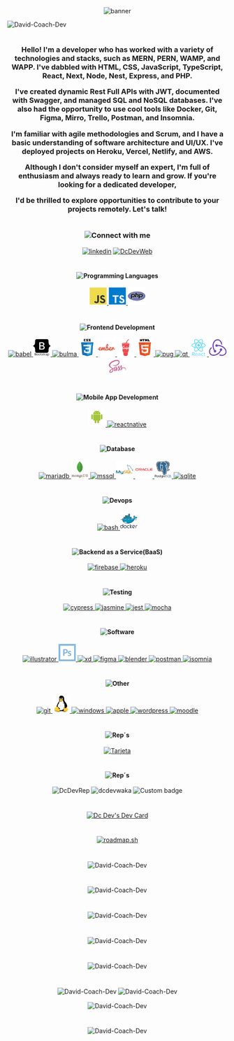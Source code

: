<p align="center">
 <img align="center" src="https://i.imgur.com/974cKFd.png" alt="banner" />
</p>
<img src="https://readme-typing-svg.herokuapp.com?font=Cascadia+Code&size=80&pause=1000&color=9b0706&center=true&vCenter=true&width=1024&height=100&lines=+Hi+%F0%9F%91%8B,+I´m+David;Coach+Dev+%F0%9F%91%A8%E2%80%8D%F0%9F%92%BB" alt="David-Coach-Dev" />
<h1></h1>

<h3 align="center">
<p> Hello! I'm a developer who has worked with a variety of technologies and stacks, such as MERN, PERN, WAMP, and WAPP. I've dabbled with HTML, CSS, JavaScript, TypeScript, React, Next, Node, Nest, Express, and PHP. </p>
<p> I've created dynamic Rest Full APIs with JWT, documented with Swagger, and managed SQL and NoSQL databases. I've also had the opportunity to use cool tools like Docker, Git, Figma, Mirro, Trello, Postman, and Insomnia.  </p>
<p> I'm familiar with agile methodologies and Scrum, and I have a basic understanding of software architecture and UI/UX. I've deployed projects on Heroku, Vercel, Netlify, and AWS. </p>
<p> Although I don't consider myself an expert, I'm full of enthusiasm and always ready to learn and grow. If you're looking for a dedicated developer,  </p>
<p> I'd be thrilled to explore opportunities to contribute to your projects remotely. Let's talk! </p>
</h3>
<h1></h1>

<h3 align="center">
     <img src="https://readme-typing-svg.herokuapp.com?font=Cascadia+Code&size=40&pause=1000&color=9b0706&center=true&vCenter=true&width=1024&lines=%F0%9F%A7%A7++Connect+with+me" alt="Connect with me" />
</h3>
<p align="center">
  <a href="https://www.linkedin.com/in/davidcoachdev/" target="_blank"><img align="center" src="https://raw.githubusercontent.com/rahuldkjain/github-profile-readme-generator/master/src/images/icons/Social/linked-in-alt.svg" alt="linkedin" height="40" width="40" /></a>
  <a href="https://davidcoach.dev" target="_blank"><img align="center" src="" alt="DcDevWeb" height="40" width="40" /></a>
</p>
<h1></h1>

<h4 align="center">
   <img src="https://readme-typing-svg.herokuapp.com?font=Cascadia+Code&size=40&pause=1000&color=9b0706&center=true&vCenter=true&width=1024&lines=%F0%9F%A7%AC+Programming+Languages" alt="Programming Languages" />
</h4>
<p align="center">
  <a href="https://developer.mozilla.org/en-US/docs/Web/JavaScript" target="_blank" rel="noreferrer"> <img src="https://raw.githubusercontent.com/devicons/devicon/master/icons/javascript/javascript-original.svg" alt="javascript" width="40" height="40"/> </a>
    <a href="https://www.typescriptlang.org/" target="_blank" rel="noreferrer"> <img src="https://raw.githubusercontent.com/devicons/devicon/master/icons/typescript/typescript-original.svg" alt="typescript" width="40" height="40"/> </a>
     <a href="https://www.php.net" target="_blank" rel="noreferrer"> <img src="https://raw.githubusercontent.com/devicons/devicon/master/icons/php/php-original.svg" alt="php" width="40" height="40"/> </a>
</p>
<h1></h1>
<h4 align="center">
   <img src="https://readme-typing-svg.herokuapp.com?font=Cascadia+Code&size=40&pause=1000&color=9b0706&center=true&vCenter=true&width=1024&lines=%F0%9F%93%9F+Frontend+Development" alt="Frontend Development" />
</h4>
<p align="center">
  <a href="https://babeljs.io/" target="_blank" rel="noreferrer"><img src="https://d33wubrfki0l68.cloudfront.net/7a197cfe44548cc1a3f581152af70a3051e11671/78df8/img/babel.svg" alt="babel" width="40" height="40"/> </a>
  <a href="https://getbootstrap.com" target="_blank" rel="noreferrer"> <img src="https://raw.githubusercontent.com/devicons/devicon/master/icons/bootstrap/bootstrap-plain-wordmark.svg" alt="bootstrap" width="40" height="40"/> </a>
  <a href="https://bulma.io/" target="_blank" rel="noreferrer"> <img src="https://raw.githubusercontent.com/gilbarbara/logos/804dc257b59e144eaca5bc6ffd16949752c6f789/logos/bulma.svg" alt="bulma" width="40" height="40"/> </a>
  <a href="https://www.w3schools.com/css/" target="_blank" rel="noreferrer"> <img src="https://raw.githubusercontent.com/devicons/devicon/master/icons/css3/css3-original-wordmark.svg" alt="css3" width="40" height="40"/> </a>
  <a href="https://emberjs.com/" target="_blank" rel="noreferrer"> <img src="https://raw.githubusercontent.com/devicons/devicon/master/icons/ember/ember-original-wordmark.svg" alt="ember" width="40" height="40"/> </a>
  <a href="https://gulpjs.com" target="_blank" rel="noreferrer"> <img src="https://raw.githubusercontent.com/devicons/devicon/master/icons/gulp/gulp-plain.svg" alt="gulp" width="40" height="40"/> </a>
  <a href="https://www.w3.org/html/" target="_blank" rel="noreferrer"> <img src="https://raw.githubusercontent.com/devicons/devicon/master/icons/html5/html5-original-wordmark.svg" alt="html5" width="40" height="40"/> </a>
  <a href="https://pugjs.org" target="_blank" rel="noreferrer"> <img src="https://cdn.worldvectorlogo.com/logos/pug.svg" alt="pug" width="40" height="40"/> </a>
  <a href="https://www.qt.io/" target="_blank" rel="noreferrer"> <img src="https://upload.wikimedia.org/wikipedia/commons/0/0b/Qt_logo_2016.svg" alt="qt" width="40" height="40"/> </a>
  <a href="https://reactjs.org/" target="_blank" rel="noreferrer"> <img src="https://raw.githubusercontent.com/devicons/devicon/master/icons/react/react-original-wordmark.svg" alt="react" width="40" height="40"/> </a>
  <a href="https://redux.js.org" target="_blank" rel="noreferrer"> <img src="https://raw.githubusercontent.com/devicons/devicon/master/icons/redux/redux-original.svg" alt="redux" width="40" height="40"/> </a> <a href="https://sass-lang.com" target="_blank" rel="noreferrer"> <img src="https://raw.githubusercontent.com/devicons/devicon/master/icons/sass/sass-original.svg" alt="sass" width="40" height="40"/> </a>
</p>
<h1></h1>

<h4 align="center">
  <img src="https://readme-typing-svg.herokuapp.com?font=Cascadia+Code&size=40&pause=1000&color=9b0706&center=true&vCenter=true&width=1024&lines=%F0%9F%93%B1Mobile+App+Development" alt="Mobile App Development" />
</h4>
<p align="center">
  <a href="https://developer.android.com" target="_blank" rel="noreferrer"> <img src="https://raw.githubusercontent.com/devicons/devicon/master/icons/android/android-original-wordmark.svg" alt="android" width="40" height="40"/> </a>
  <a href="https://reactnative.dev/" target="_blank" rel="noreferrer"> <img src="https://reactnative.dev/img/header_logo.svg" alt="reactnative" width="40" height="40"/> </a> </p>
<h1></h1>

<h4 align="center">
  <img src="https://readme-typing-svg.herokuapp.com?font=Cascadia+Code&size=40&pause=1000&color=9b0706&center=true&vCenter=true&width=1024&lines=%F0%9F%9B%A2%EF%B8%8FDatabase" alt="Database" />
</h4>
<p align="center">
  <a href="https://mariadb.org/" target="_blank" rel="noreferrer"> <img src="https://mariadb.org/wp-content/themes/twentynineteen-child/icons/logo_seal.svg" alt="mariadb" width="40" height="40"/> </a>
  <a href="https://www.mongodb.com/" target="_blank" rel="noreferrer"> <img src="https://raw.githubusercontent.com/devicons/devicon/master/icons/mongodb/mongodb-original-wordmark.svg" alt="mongodb" width="40" height="40"/> </a>
  <a href="https://www.microsoft.com/en-us/sql-server" target="_blank" rel="noreferrer"> <img src="https://www.svgrepo.com/show/303229/microsoft-sql-server-logo.svg" alt="mssql" width="40" height="40"/> </a>
  <a href="https://www.mysql.com/" target="_blank" rel="noreferrer"> <img src="https://raw.githubusercontent.com/devicons/devicon/master/icons/mysql/mysql-original-wordmark.svg" alt="mysql" width="40" height="40"/> </a>
  <a href="https://www.oracle.com/" target="_blank" rel="noreferrer"> <img src="https://raw.githubusercontent.com/devicons/devicon/master/icons/oracle/oracle-original.svg" alt="oracle" width="40" height="40"/> </a>
  <a href="https://www.postgresql.org" target="_blank" rel="noreferrer"> <img src="https://raw.githubusercontent.com/devicons/devicon/master/icons/postgresql/postgresql-original-wordmark.svg" alt="postgresql" width="40" height="40"/> </a>
  <a href="https://www.sqlite.org/" target="_blank" rel="noreferrer"> <img src="https://www.vectorlogo.zone/logos/sqlite/sqlite-icon.svg" alt="sqlite" width="40" height="40"/> </a> </p>
<h1></h1>

<h4 align="center">
  <img src="https://readme-typing-svg.herokuapp.com?font=Cascadia+Code&size=40&pause=1000&color=9b0706&center=true&vCenter=true&width=1024&lines=%F0%9F%8E%9B%EF%B8%8F+Devops" alt="Devops" />
</h4>
<p align="center">
  <a href="https://www.gnu.org/software/bash/" target="_blank" rel="noreferrer"> <img src="https://i.imgur.com/Zd9BijD.png" alt="bash" width="40" height="40"/> </a>
  <a href="https://www.docker.com/" target="_blank" rel="noreferrer"> <img src="https://raw.githubusercontent.com/devicons/devicon/master/icons/docker/docker-original-wordmark.svg" alt="docker" width="40" height="40"/> </a> </p>
<h1></h1>

<h4 align="center">
  <img src="https://readme-typing-svg.herokuapp.com?font=Cascadia+Code&size=40&pause=1000&color=9b0706&center=true&vCenter=true&width=1024&lines=%F0%9F%A7%B0+Backend+as+a+Service(BaaS)" alt="Backend as a Service(BaaS)" />
  </h4>
<p align="center">
  <a href="https://firebase.google.com/" target="_blank" rel="noreferrer"> <img src="https://www.vectorlogo.zone/logos/firebase/firebase-icon.svg" alt="firebase" width="40" height="40"/> </a>
  <a href="https://heroku.com" target="_blank" rel="noreferrer"> <img src="https://www.vectorlogo.zone/logos/heroku/heroku-icon.svg" alt="heroku" width="40" height="40"/> </a> </p>
<h1></h1>

<h4 align="center">
  <img src="https://readme-typing-svg.herokuapp.com?font=Cascadia+Code&size=40&pause=1000&color=9b0706&center=true&vCenter=true&width=1024&lines=%F0%9F%93%8ETesting" alt="Testing" />
</h4>
<p align="center">
  <a href="https://www.cypress.io" target="_blank" rel="noreferrer"> <img src="https://i0.wp.com/blog.knoldus.com/wp-content/uploads/2022/04/cypress.png?w=364&ssl=1" alt="cypress" width="40" height="40"/> </a>
  <a href="https://jasmine.github.io/" target="_blank" rel="noreferrer"> <img src="https://www.vectorlogo.zone/logos/jasmine/jasmine-icon.svg" alt="jasmine" width="40" height="40"/> </a>
  <a href="https://jestjs.io" target="_blank" rel="noreferrer"> <img src="https://www.vectorlogo.zone/logos/jestjsio/jestjsio-icon.svg" alt="jest" width="40" height="40"/> </a>
  <a href="https://mochajs.org" target="_blank" rel="noreferrer"> <img src="https://www.vectorlogo.zone/logos/mochajs/mochajs-icon.svg" alt="mocha" width="40" height="40"/> </a> 
</p>
<h1></h1>

<h4 align="center">
  <img src="https://readme-typing-svg.herokuapp.com?font=Cascadia+Code&size=40&pause=1000&color=9b0706&center=true&vCenter=true&width=1024&lines=%F0%9F%92%BD+Software" alt="Software" />
</h4>
<p align="center">
  <a href="https://www.adobe.com/in/products/illustrator.html" target="_blank" rel="noreferrer"> <img src="https://www.vectorlogo.zone/logos/adobe_illustrator/adobe_illustrator-icon.svg" alt="illustrator" width="40" height="40"/> </a>
  <a href="https://www.photoshop.com/en" target="_blank" rel="noreferrer"> <img src="https://raw.githubusercontent.com/devicons/devicon/master/icons/photoshop/photoshop-line.svg" alt="photoshop" width="40" height="40"/> </a>
  <a href="https://www.adobe.com/products/xd.html" target="_blank" rel="noreferrer"> <img src="https://cdn.worldvectorlogo.com/logos/adobe-xd.svg" alt="xd" width="40" height="40"/> </a>
  <a href="https://www.figma.com/" target="_blank" rel="figma"> <img src="https://upload.wikimedia.org/wikipedia/commons/3/33/Figma-logo.svg" alt="figma" width="40" height="40"/> </a>
  <a href="https://www.blender.org/" target="_blank" rel="noreferrer"> <img src="https://download.blender.org/branding/community/blender_community_badge_white.svg" alt="blender" width="40" height="40"/> </a>
  <a href="https://postman.com" target="_blank" rel="noreferrer"> <img src="https://www.vectorlogo.zone/logos/getpostman/getpostman-icon.svg" alt="postman" width="40" height="40"/> </a>
  <a href="https://insomnia.rest/" target="_blank" rel="insomnia"> <img src="https://i.imgur.com/O7Tglll.png" alt="isomnia" width="40" height="40"/> </a>
</p>
<h1></h1>

<h4 align="center">
  <img src="https://readme-typing-svg.herokuapp.com?font=Cascadia+Code&size=40&pause=1000&color=9b0706&center=true&vCenter=true&width=1024&lines=%F0%9F%93%9A+Other" alt="Other" />
</h4>
<p align="center">
  <a href="https://git-scm.com/" target="_blank" rel="noreferrer"> <img src="https://www.vectorlogo.zone/logos/git-scm/git-scm-icon.svg" alt="git" width="40" height="40"/> </a>
  <a href="https://www.linux.org/" target="_blank" rel="noreferrer"> <img src="https://raw.githubusercontent.com/devicons/devicon/master/icons/linux/linux-original.svg" alt="linux" width="40" height="40"/> </a>
  <a href="https://www.microsoft.com/es-es/windows?r=1" target="_blank" rel="noreferrer"> <img src="https://i.imgur.com/TA4Ke3i.png" alt="windows" width="40" height="40"/> </a>
  <a href="" target="_blank" rel="noreferrer"> <img src="https://i.imgur.com/s65OeO8.png" alt="apple" width="40" height="40"/> </a>
  <a href="https://wordpress.com/es/" target="_blank" rel="noreferrer"> <img src="https://i.imgur.com/CRVtPHd.png" alt="wordpress" width="40" height="40"/> </a>
  <a href="https://moodle.org/?lang=es" target="_blank" rel="noreferrer"> <img src="https://i.imgur.com/7ASE88x.png" alt="moodle" width="40" height="40"/> </a>
</p>
<h1></h1>

<h4 align="center">
  <img src="https://readme-typing-svg.herokuapp.com?font=Cascadia+Code&size=40&pause=1000&color=9b0706&center=true&vCenter=true&width=1024&lines=🪪+Card+info" alt="Rep´s" />
</h4>
<p align="center">
  <a href="https://davidcoach.dev" target="_blank" rel="David-Coach-Dev web">   
     <img src="https://i.imgur.com/8PAEuWj.png" alt="Tarjeta" />       
  </a>
</p>
<h1></h1>

<h4 align="center">
  <img src="https://readme-typing-svg.herokuapp.com?font=Cascadia+Code&size=40&pause=1000&color=9b0706&center=true&vCenter=true&width=1024&lines=%F0%9F%93%8A+Rep%C2%B4s" alt="Rep´s" />
</h4>
<p align="center">
  <img src="https://komarev.com/ghpvc/?username=David-Coach-Dev&label=DcDevRep&color=9b0706&style=flat-square" alt="DcDevRep" />
  <img src="https://wakatime.com/badge/user/3022cf93-4b1d-4483-9bdb-59b82b3a588b.svg" alt="dcdevwaka" />
  <img href="https://codetime.dev" alt="Custom badge" src="https://img.shields.io/endpoint?style=flat&url=https%3A%2F%2Fapi.codetime.dev%2Fshield%3Fid%3D18102%26project%3D%26in%3D0">
</p>
<h1></h1>

<p align="center">
  <a href="https://app.daily.dev/dcdev"><img src="https://api.daily.dev/devcards/e23c14e4f4404c7da21e0997405ce7a2.png?r=ou8" width="400" alt="Dc Dev's Dev Card"/></a>
</p>
<h1></h1>

<p align="center">
  <a href="https://roadmap.sh"><img src="https://api.roadmap.sh/v1-badge/wide/64ab206514678473bb5cbdc3?variant=dark" alt="roadmap.sh"/></a>
</p>
<h1></h1>

<p align="center">
  <img align="center" src="https://github-readme-streak-stats.herokuapp.com?user=David-Coach-Dev&fire=FFFC00&stroke=9b0706&background=000000&border=9b0706&ring=9b0706&currStreakNum=FFFFFF&sideNums=FFFFFF&currStreakLabel=03FF00&sideLabels=1F00FF&dates=FFFFFF" alt="David-Coach-Dev" />
</p>
<h1></h1>

<p align="center">
  <img align="center" src="https://github-readme-stats.vercel.app/api?username=David-Coach-Dev&show_icons=true&theme=dark&title_color=fa0000&text_color=ffffff&locale=en" alt="David-Coach-Dev" />
</p>
<h1></h1>

<p align="center">
  <img align="center" src="https://github-readme-stats.vercel.app/api/wakatime?username=@DcDev&show_icons=true&theme=dark&title_color=9b0706&text_color=ededed&locale=en&layout=compact&langs_count=8" alt="David-Coach-Dev" />
</p>
<h1></h1>

<p align="center">
  <img align="center" src="https://github-readme-stats.vercel.app/api/top-langs?username=David-Coach-Dev&show_icons=true&theme=dark&title_color=9b0706&text_color=ededed&locale=en&layout=compact&langs_count=8" alt="David-Coach-Dev" />
</p>
<h1></h1>

<p align="center">
  <img align="center" src="https://github-profile-trophy.vercel.app/?username=David-Coach-Dev&theme=darkhub&column=4&margin-w=15&margin-h=15" alt="David-Coach-Dev" />
</p>
<h1></h1>

<p align="center">
  <img align="center" src="https://wakatime.com/share/@DcDev/b1efd845-bf07-4249-9709-0275818eed03.svg" width="40%" alt="David-Coach-Dev" />
  <img align="center" src="https://wakatime.com/share/@DcDev/da283106-320d-4351-b933-c96c303035ad.svg" width="40%" alt="David-Coach-Dev" />    
</p>
<p align="center">
  <img align="center" src="https://wakatime.com/share/@DcDev/549692ff-2608-4d7c-bf6b-f6f7b5e24cdc.svg" alt="David-Coach-Dev" />    
</p>
<h1></h1>

<p align="center">
    <img align="center" src="https://github.com/dcdevrep/dcdevrep/blob/main/gif/skyline_github_2023.gif?raw=true" alt="David-Coach-Dev" />     
</p>
<h1></h1>
